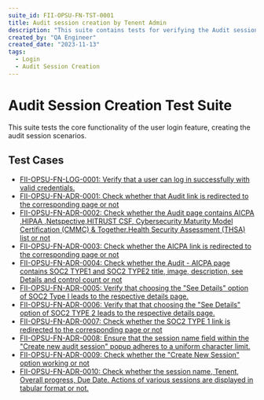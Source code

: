 ```yaml
---
suite_id: FII-OPSU-FN-TST-0001
title: Audit session creation by Tenent Admin
description: "This suite contains tests for verifying the Audit session creation by Tenent Admin functionlaity."
created_by: "QA Engineer"
created_date: "2023-11-13"
tags:
  - Login
  - Audit Session Creation
---
```


# Audit Session Creation Test Suite

This suite tests the core functionality of the user login feature, creating the audit session scenarios.

## Test Cases

- [FII-OPSU-FN-LOG-0001: Verify that a user can log in successfully with valid credentials.](../test-cases/test-case-FII-OPSU-FN-LOG-0001.md)
- [FII-OPSU-FN-ADR-0001: Check whether that Audit link is redirected to the corresponding page or not](../test-cases/test-case-FII-OPSU-FN-ADR-0001.md)
- [FII-OPSU-FN-ADR-0002: Check whether the Audit page contains AICPA ,HIPAA ,Netspective,HITRUST CSF,  Cybersecurity Maturity Model Certification (CMMC) & Together.Health Security Assessment (THSA) list or not](../test-cases/test-case-FII-OPSU-FN-ADR-0002.md)
- [FII-OPSU-FN-ADR-0003: Check whether the AICPA link is redirected to the corresponding page or not](../test-cases/test-case-FII-OPSU-FN-ADR-0003.md)
- [FII-OPSU-FN-ADR-0004: Check whether the Audit - AICPA page contains SOC2 TYPE1 and SOC2 TYPE2 title, image, description, see Details and control count or not](../test-cases/test-case-FII-OPSU-FN-ADR-0004.md)
- [FII-OPSU-FN-ADR-0005: Verify that choosing the "See Details" option of SOC2 Type I leads to the respective details page.](../test-cases/test-case-FII-OPSU-FN-ADR-0005.md)
- [FII-OPSU-FN-ADR-0006: Verify that that choosing the "See Details" option of SOC2 TYPE 2 leads to the respective details page.](../test-cases/test-case-FII-OPSU-FN-ADR-0006.md)
- [FII-OPSU-FN-ADR-0007: Check whether the SOC2 TYPE 1 link is redirected to the corresponding page or not](../test-cases/test-case-FII-OPSU-FN-ADR-0007.md)
- [FII-OPSU-FN-ADR-0008: Ensure that the session name field within the "Create new audit session" popup adheres to a uniform character limit.](../test-cases/test-case-FII-OPSU-FN-ADR-0008.md)
- [FII-OPSU-FN-ADR-0009: Check whether the "Create New Session" option working or not](../test-cases/test-case-FII-OPSU-FN-ADR-0009.md)
- [FII-OPSU-FN-ADR-0010: Check whether the session name, Tenent, Overall progress, Due Date. Actions of various sessions are displayed in tabular format or not.](../test-cases/test-case-FII-OPSU-FN-ADR-0010.md)
